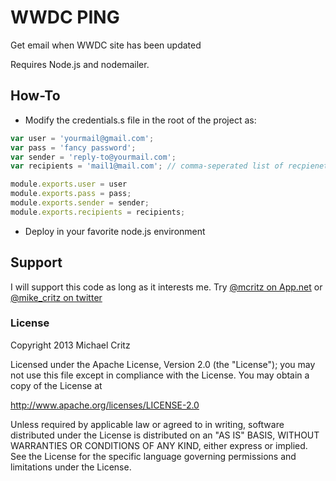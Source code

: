 # WWDC PING

Get email when WWDC site has been updated

Requires Node.js and nodemailer.

## How-To

* Modify the credentials.s file in the root of the project as:

```javascript
var	user = 'yourmail@gmail.com';
var	pass = 'fancy password';
var sender = 'reply-to@yourmail.com';
var recipients = 'mail1@mail.com'; // comma-seperated list of recpienets

module.exports.user = user
module.exports.pass = pass;
module.exports.sender = sender;
module.exports.recipients = recipients;
```

* Deploy in your favorite node.js environment

## Support
I will support this code as long as it interests me. Try [@mcritz on App.net](https://alpha.app.net/mcritz) or [@mike_critz on twitter](https://twitter.com/mike_critz)

### License

Copyright 2013 Michael Critz

Licensed under the Apache License, Version 2.0 (the "License");
you may not use this file except in compliance with the License.
You may obtain a copy of the License at

   http://www.apache.org/licenses/LICENSE-2.0

Unless required by applicable law or agreed to in writing, software
distributed under the License is distributed on an "AS IS" BASIS,
WITHOUT WARRANTIES OR CONDITIONS OF ANY KIND, either express or implied.
See the License for the specific language governing permissions and
limitations under the License.

